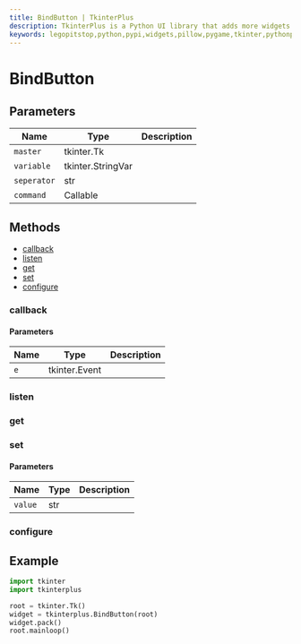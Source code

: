 ```yaml
---
title: BindButton | TkinterPlus
description: TkinterPlus is a Python UI library that adds more widgets to Tkinter
keywords: legopitstop,python,pypi,widgets,pillow,pygame,tkinter,pythonpackage
---
```


# BindButton

## Parameters

| Name        | Type              | Description |
| ----------- | ----------------- | ----------- |
| `master`    | tkinter.Tk        |             |
| `variable`  | tkinter.StringVar |             |
| `seperator` | str               |             |
| `command`   | Callable          |             |

## Methods

- [callback](#callback)
- [listen](#listen)
- [get](#get)
- [set](#set)
- [configure](#configure)

### callback

#### Parameters

| Name | Type          | Description |
| ---- | ------------- | ----------- |
| `e`  | tkinter.Event |             |

### listen

### get

### set

#### Parameters

| Name    | Type | Description |
| ------- | ---- | ----------- |
| `value` | str  |             |

### configure

## Example

```py
import tkinter
import tkinterplus

root = tkinter.Tk()
widget = tkinterplus.BindButton(root)
widget.pack()
root.mainloop()
```
